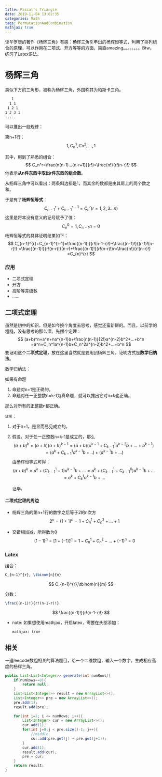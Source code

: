 ```yaml
---
title: Pascal's Triangle
date: 2019-11-04 13:02:35
categories: Math
tags: PermutationAndCombination
mathjax: true
---
```


读华罗庚的著作《杨辉三角》有感：杨辉三角引申出的杨辉恒等式，利用了排列组合的原理，可以作用在二项式、开方等等的方面，简直amazing。。。。。。。。Btw，练习了Latex语法。

<!--more-->

# 杨辉三角

类似下方的三角形，被称为杨辉三角，外国称其为帕斯卡三角。

```markdown
   1
  1 1
 1 2 1
1 3 3 1
.....
```



可以推出一般规律：

第n+1行：
$$
1, C_n^1, Cn^2, ..., 1
$$


其中，用到了熟悉的组合：
$$
C_n^r=\frac{n(n-1)...(n-r+1)}{r!}=\frac{n!}{r!(n-r)!}
$$
他表示**从n件东西中取出r件东西的组合数**。

从杨辉三角中可以看出：两条斜边都是1，而其余的数都是由其肩上的两个数之和。

于是有了**杨辉恒等式**：
$$
C_{n-1}^{r}+C_{n-1}^{r-1}=C_{n}^{r}(r=1,2,3...n)
$$
这里是将本没有意义的记号赋予了值：
$$
C_{n}^{0}=1, C_{n-1}{n}=0
$$
杨辉恒等式的具体证明结果如下：
$$
C_{n-1}^{r}+C_{n-1}^{r-1}=\frac{(n-1)!}{r!(n-1-r)!}+\frac{(n-1)!}{(r-1)!(n-r)!}
=\frac{(n-1)!}{r!(n-r)!}(n-r)+\frac{(n-1)!}{r!(n-r)!}r=\frac{n!}{r!(n-r)!}
=C_{n}^{r}
$$

### 应用

- 二项式定理
- 开方
- 高阶等差级数
- ……

## 二项式定理

虽然是初中的知识，但是如今换个角度去思考，感觉还蛮新鲜的。而且，以前学的粗糙，没有思考的那么深。先摆个定理：
$$
(a+b)^n=a^n+na^{n-1}b+\frac{n(n-1)}{2!}a^{n-2}b^2+...+b^n =a^n+C_n^1a^{n-1}b+C_n^2a^{n-2}b^2+...+b^n
$$
要证明这个**二项式定理**，放在这里当然就是要用到杨辉三角，证明方式是**数学归纳法**。

数学归纳法：

如果有命题

1. 命题对n=1是正确的。
2. 命题对任一正整数n=k-1为真命题，就可以推出它对n=k也正确。

那么对所有的正整数n都正确。

`证明`：

1. 对于n=1，是显而易见成立的。

2. 假设，对于任一正整数n=k-1是成立的，那么
   $$
   (a+b)^k = (a+b)(a+b)^{k-1}=(a+b)(a^{k-1}+C_{k-1}^1a^{k-2}b+...+b^{k-1})=(a^k+C_{k-1}^1a^{k-1}b+..)+(a^{k-1}b+...)
   $$
   由杨辉恒等式可得：
   $$
   (a+b)^k = a^k+(C_{k-1}^1+1)a^{k-1}b+...=a^k+(C_{k-1}^1+C_{k-1}^0)a^{k-1}b+...=a^k+C_k^1a^{k-1}b+...
   $$
   
   证毕。

#### 二项式定理的周边

- 杨辉三角的第n+1行的数字之后等于2的n次方
  $$
  2^n = (1+1)^n = 1 + C_n^1 + C_n^2 + ... + 1
  $$
  
- 交错相加减，所得数为0
  $$
  (1-1)^n = [1+(-1)]^n = 1 - C_n^1+C_n^2-...+(-1)^n = 0
  $$
  

### Latex

组合：

```latex
C_{n-1}^{r}, \tbinom{n}{m}
```

$$
C_{n-1}^{r},\tbinom{n}{m}
$$

分数：

```latex
\frac{(n-1)!}{r!(n-1-r)!}
```

$$
\frac{(n-1)!}{r!(n-1-r)!}
$$

- note: 如果想使用mathjax，开启latex，需要在头部添加：

  ```properties
  mathjax: true
  ```




## 相关

一道leecode数组相关的算法题目，给一个二维数组，输入一个数字，生成相应高度的杨辉三角。

```java
public List<List<Integer>> generate(int numRows){
    if(numRows==0){
        return null;
    }
    List<List<Integer>> result = new ArrayList<>();
    List<Integer>> pre = new ArrayList<>();
    pre.add(1);
    result.add(pre);
    
    for(int i=2; i <= numRows; i++){
        List<Integer> cur = new ArrayList<>();
        cur.add(1);
        for(int j=0;j < pre.size()-1; j++){
            //middle
            cur.add(pre.get(j) + pre.get(j+1));
        }
        cur.add(1);
        result.add(cur);
        pre = cur;
    }
    return result;
}
```



